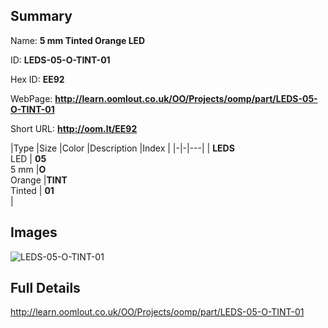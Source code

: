 

## Summary
 
Name: __5 mm Tinted Orange LED__

ID: __LEDS-05-O-TINT-01__

Hex ID: __EE92__

WebPage: __http://learn.oomlout.co.uk/OO/Projects/oomp/part/LEDS-05-O-TINT-01__

Short URL: __http://oom.lt/EE92__


|Type   |Size   |Color   |Description   |Index   |
|-|-|---|
| __LEDS__ <br>LED  | __05__<br>5 mm   |__O__<br>Orange    |__TINT__<br>Tinted    | __01__<br>  |


## Images
![LEDS-05-O-TINT-01](http://oomlout.com/oomp-gen/parts/LEDS-05-O-TINT-01/LEDS-05-O-TINT-01_420.jpg)

## Full Details

 http://learn.oomlout.co.uk/OO/Projects/oomp/part/LEDS-05-O-TINT-01

